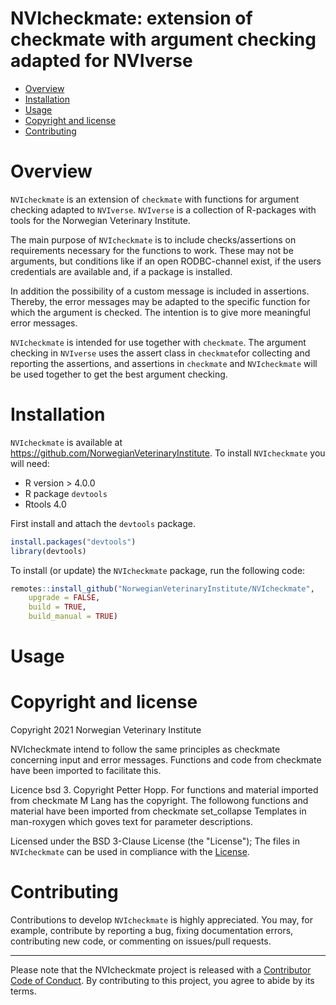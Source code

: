 NVIcheckmate: extension of checkmate with argument checking adapted for NVIverse
================

  - [Overview](#overview)
  - [Installation](#installation)
  - [Usage](#usage)
  - [Copyright and license](#copyright-and-license)
  - [Contributing](#contributing)

# Overview
`NVIcheckmate` is an extension of `checkmate` with functions for argument checking 
adapted to `NVIverse`. `NVIverse` is a collection of R-packages with tools for the 
Norwegian Veterinary Institute.

The main purpose of `NVIcheckmate` is to include checks/assertions on requirements 
necessary for the functions to work. These may not be arguments, but conditions 
like if an open RODBC-channel exist, if the users credentials are available and, 
if a package is installed.

In addition the possibility of a custom message is included in assertions. Thereby, 
the error messages may be adapted to the specific function for which the argument 
is checked. The intention is to give more meaningful error messages.

`NVIcheckmate` is intended for use together with `checkmate`. The argument checking
in `NVIverse` uses the assert class in `checkmate`for collecting and reporting the
assertions, and assertions in `checkmate` and `NVIcheckmate` will be used together 
to get the best argument checking.

# Installation

`NVIcheckmate` is available at https://github.com/NorwegianVeterinaryInstitute. 
To install `NVIcheckmate` you will need:
  - R version > 4.0.0
  - R package `devtools`
  - Rtools 4.0

First install and attach the `devtools` package.  

``` r
install.packages("devtools")
library(devtools)
```

To install (or update) the `NVIcheckmate` package, run the following code:

``` r
remotes::install_github("NorwegianVeterinaryInstitute/NVIcheckmate", 
	upgrade = FALSE, 
	build = TRUE,
	build_manual = TRUE)
```

# Usage


# Copyright and license
Copyright 2021 Norwegian Veterinary Institute

NVIcheckmate intend to follow the same principles as checkmate concerning input and error messages. Functions and code from checkmate have been imported to facilitate this. 

Licence bsd 3. Copyright Petter Hopp. For functions and material imported from checkmate M Lang has the copyright. The followong functions and material have been imported from checkmate
set_collapse
Templates in man-roxygen which goves text for parameter descriptions.


Licensed under the BSD 3-Clause License (the "License"); The files in `NVIcheckmate` 
can be used in compliance with the [License](https://opensource.org/licenses/BSD-3-Clause).

# Contributing

Contributions to develop `NVIcheckmate` is highly appreciated. You may, for example, 
contribute by reporting a bug, fixing documentation errors, contributing new code, 
or commenting on issues/pull requests. 

-----

Please note that the NVIcheckmate project is released with a [Contributor Code of Conduct](https://contributor-covenant.org/version/2/0/CODE_OF_CONDUCT.html). By 
contributing to this project, you agree to abide by its terms.
